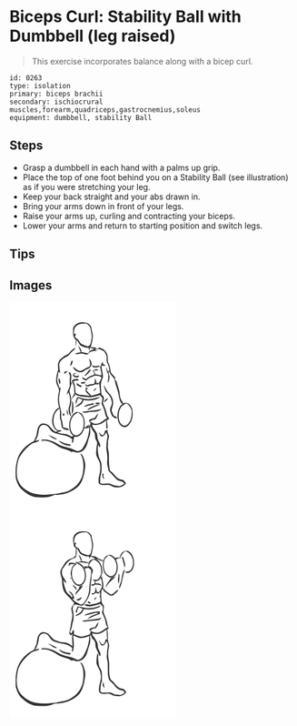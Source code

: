 # Biceps Curl: Stability Ball with Dumbbell (leg raised)
> This exercise incorporates balance along with a bicep curl.

``` 
id: 0263 
type: isolation 
primary: biceps brachii 
secondary: ischiocrural muscles,forearm,quadriceps,gastrocnemius,soleus 
equipment: dumbbell, stability Ball 
``` 

## Steps

 - Grasp a dumbbell in each hand with a palms up grip.
 - Place the top of one foot behind you on a Stability Ball (see illustration) as if you were stretching your leg.
 - Keep your back straight and your abs drawn in.
 - Bring your arms down in front of your legs.
 - Raise your arms up, curling and contracting your biceps.
 - Lower your arms and return to starting position and switch legs.

## Tips


## Images

<svg width="221pt" height="275pt" viewBox="0 0 221 275" xmlns="http://www.w3.org/2000/svg">
  <g fill="#FFF">
    <path d="M0 0h221v275H0V0m83.93 35.54c-.02 4.95-.55 10.85 3.59 14.44-.09 3.04-.09 6.09-.06 9.13.77-3 1.24-6.09.66-9.17 2.47 1.67 3.2 4.68 5.1 6.82 3.22 2.46 7.28 3.71 11.32 3.57.08 1.46.58 2.74 1.5 3.84 0-.99-.01-2.98-.01-3.97 1.93.63 3.88 1.22 5.81 1.88-1.92.81-3.87 1.55-5.78 2.38-.75 1.24-1.52 2.58-2.92 3.19-2.77-.59-5.5-1.37-8.33-1.6.92-3.51-2.36-5.88-3.89-8.62-.03.14-.08.42-.1.55 1.11 2.74 2.13 5.5 3.32 8.2-2.6.49-5.2 1.05-7.77 1.69 3.24 2.32 7.18-.89 10.72.3 2.29.15 5.25 2.51 6.94-.07 2.5-3.36 7.12-3.67 10.97-3.8 1.27.9 2.55 1.79 3.85 2.65-2.19-1.58-4.41-3.18-6.09-5.33 1.61.19 3.19 1 4.84.65 2.78-.59 4.97 1.74 7.39 2.7 1.33 2.56 3.37 5.01 3.37 8.04.22 2.64-.53 5.51.96 7.88 1.72 3.17 2.62 6.68 2.43 10.3l-2.12.04c-.47-1.85-1.08-3.67-2-5.36.16 3.24 1.02 6.47 2.74 9.23.55 3.83-.48 7.61-.6 11.43 1.97-2.1 1.9-5.07 2.53-7.7-.47-1.86-.96-3.72-1.58-5.54.36-.67.73-1.34 1.1-2.01.75 5.2 6.59 7.5 7.34 12.71 1.39 7.13 4.59 13.8 5.41 21.06.83 3.52 1.69 7.58 4.78 9.84-1.42.64-2.71 1.58-3.48 2.96-3.35 5.46-4.13 12.35-2.51 18.51 1.02 3.46 3.04 7.13 6.67 8.36 3.2 1.25 6.36-1.11 8.21-3.54 4.5-5.6 5.03-13.23 3.87-20.06-1.27-2.64-2.22-5.9-5.12-7.21-2.25-.88-4.9-1.43-7.13-.09-.12-.58-.35-1.74-.47-2.32-2.81-2.81-3.58-6.82-3.86-10.62-.31-5.18-2.69-9.89-3.72-14.92-.24-1.71-1.7-2.76-2.73-3.99.16-.49.49-1.46.65-1.94-1.4-3.46-5.92-5.02-6.23-9.07-.41-4.48-1.81-8.73-3.6-12.83-.29-3.96.29-8.3-2.22-11.72-1.83-3.96-6.25-5.35-10.09-6.55l.27 1.74c-1.37-.13-2.74-.24-4.11-.32l1.08-1.36c-2.55-.11-5.1-.29-7.64-.56 1.47-3.97 2.16-8.17 2.74-12.35.7-4.49-1.26-8.74-1.82-13.12-.64-4.34-5.05-6.75-9.11-6.98-6.12-1.19-14.04 1.83-15.07 8.63m-4.89 31.42c-1.78 2.92-5.64 2.87-7.98 5.15-2.28 1.99-5.35 3.55-6.21 6.7-1.39 3.19-.73 6.66-.52 9.99-1.72 4.89-2.69 10.05-2.8 15.23-.17 5.29 4.91 9.49 3.61 14.86-1.49 6.65-1.73 13.74.37 20.29-5.75 2.49-8.12 8.96-8.97 14.73-.96 6.26 1.27 13.49 7.29 16.44-1.43.64-3.04 1.16-4.46.11-3.19-2.37-5.42-5.77-8.37-8.39-3.1-1.64-7.46-3.3-10.4-.47-3.59 2.62-3.81 7.37-4.57 11.38-.21 3.76-2.41 6.91-3.72 10.34-9.33 4.45-17.39 12.06-21.22 21.78-3.14 8.81-3.6 18.38-2.76 27.62 1.6 5.4 3.66 11.12 8.13 14.83 5.45 4.96 12.03 9.46 19.62 9.91 7.97.6 16.36.61 23.64-3.15 4.45.48 8.86-.73 13.24-1.41 9.49-2.63 19.35-8.13 23.08-17.77 2.38-6 3.37-12.49 4.11-18.87.06-5.37-1.85-10.6-4.37-15.28-.56-.21-1.68-.64-2.24-.85 5.12 8.38 4.72 18.66 2.82 27.95-2.07 8.48-8.21 15.46-15.79 19.58-5.56 3.67-12.41 3.49-18.59 5.38-10.99 1.1-22.45 2.46-33.1-1.34-7.42-3.15-14.6-8.46-17.49-16.27-2.29-4.45-1.72-9.6-1.81-14.43.64-5.64 1-11.57 3.79-16.65 3.95-6.81 9.44-12.73 15.86-17.27 3.15-2.44 8.18-1.59 10.33-5.27-1.89.29-3.73.77-5.57 1.27 2.12-3.41 3.71-7.2 4.24-11.21.6-3.07.74-6.83 3.66-8.73 2.12-1.96 5.46-1.2 7.7.13 2.57 2.15 4.09 5.21 6.35 7.62 8.22 5.39 19.34 3.27 26.95 9.98-.21 1.76-.39 3.52-.49 5.29 2.9-1.62 1.88-5.89 3.13-8.65 6.8 2.01 11.49-5.25 13.09-10.87 2.32.05 4.61-.4 6.78-1.21-.26 9.63-3.32 19.09-8.61 27.14-1.41 2.37-4.08 3.84-6.78 4.15-1.64-.48-3.17-1.28-4.73-1.96-5.27-2.56-11.26-2.95-16.67-5.16-3.13-1.06-5.64-3.32-8.68-4.59-5.46-2.59-11.56-4.36-17.64-3.49.04.4.12 1.22.17 1.62 3.2-.73 6.46-.37 9.51.79 7.18 1.89 12.35 7.91 19.57 9.73 3.73.81 7.28 2.14 10.57 4.09.75-.22 1.51-.45 2.26-.67 4.03 2.61 9.69 1.53 13.15-1.54 5.65-4.88 5.81-12.86 8.42-19.37 1.7-4.08-.08-8.47.93-12.63 1.38 3.49 3.35 6.64 5.67 9.56.54 2.87.1 5.99 1.57 8.63.65 1.67 2.08 3.26 1.58 5.17-1.03 4.55-1.24 9.22-1.28 13.87.54 3.29 2.64 6.05 3.9 9.09 1.63 3.47 1.66 7.38 1.55 11.13-.04 4.79-2.49 9.21-2.31 14.02.19 1.67-.43 4.03 1.44 4.95 3.16 2.43 7.33.92 10.96 1.18 2.92-.18 5.28 1.8 7.78 3 5.69.83 12.83.38 16.11-5.12-1.59-1.92-2.87-4.82-5.75-4.85-7.09-.44-9.44-8.41-15.16-11.41-1.92-7.15-1.48-14.57-1.6-21.89.09-3.69-1.83-7.14-1.41-10.83.21-1.68.26-3.36.13-5.05-.25-3.2 2.04-6.21 1.08-9.42-.8-2.36-2.47-4.6-1.44-7.21-1.18.47-2.36.94-3.54 1.4-.74 2.06-.89 5.04-3.18 6.01-2.61-.32-3.51-3.14-4.86-5 .67 2.39.99 5.76 3.82 6.59 3-.39 4.38-3.25 5.97-5.43.59 1.99 1.94 3.96 1.46 6.12-1.16 4.93-1.27 10.01-1.6 15.03.98 5.57 1.95 11.22 1.24 16.89-.67 4.37 1.39 8.48 1.77 12.77 3.9 3.32 6.94 7.44 10.53 11.03 2.94 3.15 8.63 1.44 10.32 5.99-1.95 1.04-3.82 2.27-5.93 2.97-1.92.07-3.8-.46-5.7-.64-3.54-.12-6.33-3.04-9.93-2.78-3.41.15-6.88 1.01-10.18-.3-.26-4.58-.06-9.24 1.35-13.64.72-4.02.46-8.16.12-12.21-.26-3.35-2.46-6.06-3.44-9.19-1.06-5.25-1.88-10.65-.78-15.98.48.99 1.43 2.99 1.91 3.99 2.25-3.55-.79-6.78-1.99-10.04-1.45-3.29-.26-7.31-2.56-10.32-1.66-3.41-5.21-5.98-5.38-9.98 6.71 1.95 13.61-1.09 18.54-5.58.07 3.9.14 7.81.23 11.71.59-.72 1.19-1.44 1.79-2.15-.19-3.24-.62-6.47-1.18-9.66 1.09-.58 2.19-1.16 3.29-1.74-1.07-2.11-2.85-3.92-3.27-6.32-.79-5.23-3.28-9.98-5.16-14.88.88-2.62 1.65-5.33 1.07-8.11-1.8-1.4-3.37-3.19-3.19-5.64-.43-5.63-1.44-11.68 1.04-16.99 3.36-6-1.57-12.38-.48-18.7 1.31.16 2.54.66 3.78 1.06.17-.38.49-1.14.65-1.52-.67-.33-2.02-1-2.69-1.33-.08-.64-.25-1.92-.33-2.55-.29.15-.88.46-1.17.61-.58 1.75-1.2 3.49-1.83 5.23-.69-.32-2.08-.96-2.77-1.28-2.85 1.58-5.79.73-8.49-.62.93 5.25 7.38 2.56 10.71 1.75.42 2.41.73 4.85 1.34 7.24.26 1.53 1.21 3.37-.13 4.66-2.42-.6-4.79-1.57-7.37-1.29-.63-1.79-1.49-3.49-2.48-5.11 2.32-.13 4.64-.21 6.97-.18-1.05-.63-2.07-1.32-3.16-1.86-1.84.25-3.27 1.68-4.91 2.45 1.41 1.23 2.32 2.77 2.02 4.73-1.92 1.36-4.6 1.14-6.31 2.94-1.82.58-3.2 1.86-4.46 3.25-1.8-.86-3.56-1.81-5.34-2.69.6 2.8 3.16 3.94 5.68 4.58 1.95-2.85 5.34-4 8.37-5.33 3.52-1.72 7.82-1.41 11.13.66l.59.58c-.87 2.46-2.17 4.72-3.39 7.01-1.07.15-2.14.28-3.21.41-.31-2.43-1.25-4.69-2.23-6.92-.17 2.56.42 5.39-1.04 7.68-2.86.89-6.18.02-8.66 2.21-1.16-.56-2.32-1.12-3.5-1.65 1.02 2.89 4.1 3.94 6.6 2.06 3.96.66 7.12-3.52 10.93-1.44.31-.59.93-1.79 1.24-2.38.54 4.42 1.14 8.84 1.41 13.29-3.67 2.06-7.85 2.64-11.85 3.75-.54-.77-1.06-1.56-1.56-2.35-1.99-1.49-3.65-3.34-5.11-5.34.72-.46 1.44-.93 2.16-1.39-.62-.71-1.88-2.14-2.5-2.86-.07.79-.05 1.57.06 2.35-1.52 3.11.73 6.13 3.35 7.7.43.51 1.27 1.55 1.7 2.06-4-.54-7.97-1.42-12.03-1.39-2.51 0-4.77-1.33-6.74-2.77-.44-5.08-.13-10.44-3-14.94 2.35-1.1 4.98-1.2 7.53-1.12-.75-.84-1.51-1.69-2.27-2.52-1.69 1.02-3.57.88-5.41.51l.6 1.22c-.65.16-1.95.46-2.6.62.53 1.91 1.35 3.72 2.19 5.52 1.96 3.53.66 7.66 1.54 11.45-1.29 2.72-3.22 5.15-3.88 8.16 1.46-1.93 2.48-4.37 4.92-5.26-.18-.53-.52-1.6-.69-2.13 5.38 4.44 12.55 3.28 18.95 4.6 4.85-.08 9.64-1.5 14.2-3.08 1.09 1.47 2.83 2.56 3.39 4.36.17 2.39-.7 4.68-1.18 6.98 2.15 4.53 4.35 9.13 4.98 14.17.17 1.96 1.47 3.51 2.53 5.08-4.11 1.6-6.9 5.45-11.18 6.67-3.1 1.02-6.93.83-9.4-1.5l-2.35-.2c1.67-2.3 4.39-3.32 7.13-3.34 2-2.33 3.34-5.16 3.83-8.19-1.67 1.84-2.92 4-4.44 5.96-2.53 1.13-5.65 1.27-7.67 3.35.07 1.78 1.84 2.81 2.2 4.5a7.37 7.37 0 0 1-2.76 3.91l.36-3.16c-1.47 2.16-3.82 3.38-5.99 4.71 1.13-6.04.97-12.91-2.96-17.95-1.55-2.28-4.58-2.37-6.93-3.28-7.16 2.73-10.07 11.19-9.98 18.29.1 4.78.95 10.83 5.64 13.28-.68.43-1.37.85-2.06 1.26-3.38-1.49-6.64-3.71-10.47-3.78-3.12-.06-6.18-.66-9.02-1.98 1.91-1.06 4.99-.07 5.69-2.71-2.42.28-5.32.5-7.08-1.56-4.41-5.15-4.18-12.82-2.19-18.94 1.01-3.55 3.84-6.02 6.53-8.34 1.83 5.12-.54 10.61 1.5 15.64 1 2.94.84 6.11 1.58 9.11 1.77 3.59 6.28 3.45 9.64 4.23-.81-3.58-5.2-2.83-7.85-4.01-.63-3.37-.69-6.86-1.89-10.1-1.41-3.37-.16-7.04-.71-10.53-.72-4.91-2.72-9.6-2.72-14.62-.46-6.08 1.6-11.89 2.22-17.87-.42.43-1.25 1.3-1.67 1.73-.9-4.32-3.76-8.36-2.75-12.93.59-3.01.6-6.15 1.6-9.06.76.65 1.5 1.32 2.23 2.01-.63-3.56-1.31-7.15-1.41-10.78-.07-5.43 5.16-8.61 9.35-10.92 3.63-1.11 5.15-4.84 7.96-7.05 1.62-1.37 3.59-2.62 3.96-4.89a24.293 24.293 0 0 0-7.92 6.79m26.05 7.56c.4 3.62 2.9 7.46.32 10.84-3.66 1.11-6.71 3.37-10.06 5.06-4.78 2.01-7.73-3.14-11.55-4.84 1.7 5.82 9.96 9.67 14.88 5.16 2.56-2.68 7.5-2.16 8.76-6.15 2.41-3.34.14-7.52-2.35-10.07m-23.25 3.1c-.72 2.16-1.39 4.34-1.74 6.6 2.86-.94 2.82-4.32 3.61-6.72l-1.87.12m17.79 18.46c.03.43.08 1.3.11 1.73.67-.62 1.35-1.24 2.04-1.85 2.71-1.67 4.18-4.63 6.14-7.04-4.44-.14-4.84 5.41-8.29 7.16m-27.19-4.14c-.01.82-.03 2.47-.03 3.29 1.59-1.44 3.21-2.85 4.68-4.41-1.56.32-3.11.71-4.65 1.12m5.55.95c.89 2.23 2.48 4.41 1.78 6.95-.65 3.65-.06 7.34-.31 11.01-.73 4.06-3.71 7.42-3.78 11.66.77-1.15 1.53-2.32 2.27-3.49 2.7 6.36 2.7 13.71.25 20.13-.57 4.02.02 9.04 3.26 11.85-.62-4.23-2.69-8.58-1.12-12.85 2.24-6.37 1.18-13.37-.94-19.63-.6-1.49.37-2.92.7-4.34.86-2.49 1.07-5.17 2.24-7.54-.33-.42-.99-1.27-1.33-1.69.3-3.82 1.55-8.07-.61-11.58-.42-1.32-1.46-.95-2.41-.48m6.31 2.17c-2.68 4.36 8.36 6.41 7.33 1.64-2.32 1.09-6.34 1.79-6.62-1.83.77-.18 2.3-.53 3.07-.71-1.39-1.02-2.91-.55-3.78.9m-19.82 6.18c.7 2.4.27 5.31 2.13 7.23.93-2.51.71-5.13-.65-7.43l-1.48.2m29.98 4.5c.05.42.16 1.25.21 1.67 2.35.69 4.8.35 5.94-2.07-2.05.16-4.1.33-6.15.4m-.54 6.43c.51-.34 1.53-1.03 2.05-1.37-2.54-1.05-4.95-2.35-7.14-4.01-1.13 3.31 2.76 4.3 5.09 5.38m30.42-2.56c.66 2.87 1.76 5.61 2.73 8.38 3.57 3.57 7.3 7.65 7.86 12.91 1.5 4.32-2.66 7.91-2.09 12.2.63 2.57 1.55 5.08 2.74 7.44 2 1.22 4.58 4.65 6.63 1.73-1.52-.88-3.26-1.43-4.62-2.56-1.04-2.18-2.21-4.35-2.69-6.74.21-3.77 2.5-7.2 1.89-11.07.09-4.94-2.84-9.11-6.1-12.53-2.89-2.72-3.6-6.91-6.35-9.76m-9.48 3.65c-2 .81-3.7 2.12-3.25 4.52 1.33-1.32 2.39-2.86 3.25-4.52M89.7 125.29c-1.18 2.9-3.47 6.15-1.64 9.28.63-2.65 1.38-5.27 2.57-7.72 1.87.61 3.75 1.19 5.63 1.77-1 5.44-7 6.43-10.01 10.23 4.74-1.53 10.91-3.86 11.27-9.7 7.4 1.55 16.26.89 22.29-4.04-5.29.8-10.32 3.21-15.75 2.89-4.99.46-9.57-1.81-14.36-2.71m35.23 7.06c2.02-1.44 4.29-2.88 5.15-5.33-2.48.83-4.97 2.43-5.15 5.33m-42.3-2.08c.18 6.07-.21 12.13-.39 18.19 2.67-3.81 2.09-8.57 2-12.96-.06-1.86-.5-3.71-1.61-5.23m30.77 2.69c-.14 2.98 4.36.91 6.09 1.25-1.07-2.62-4.07-1.17-6.09-1.25m-3.72.73c-3.96 1.02-8.62 1.28-11.6 4.43 4.61-.84 9.08-2.27 13.69-3.13-.68-.57-2.3-4.28-2.09-1.3m-.69 4.34c-2.43 1.19-5.11 2.39-6.45 4.9 2.84-1.18 5.41-2.94 8.3-4.03 2.96-1.26 6.18-2.06 8.78-4.05-3.77.12-7.25 1.66-10.63 3.18m-13.24 6.89c3.73 2.55 8.22-.3 12.32.01 4.55-.62 10.23.13 13.35-4-8.36 2.5-17.16 2.31-25.67 3.99m-18.27 5.14c-.14-2.92-.54-5.82-1.25-8.66-1.17 2.98-.4 6.04 1.25 8.66m-6.02-.11c1.55-.18 1.32-2.88-.08-3.14-1.48.23-1.27 2.83.08 3.14m-20.35 25.34c3.45 2.63 7.07 5.41 11.4 6.31-.04-.23-.13-.69-.17-.93-3.31-2.55-7.35-3.92-11.23-5.38m13.6 7.53c3.92 4.7 10.12 6.69 16.07 6.84-.09-.49-.29-1.46-.39-1.94-5.65-.23-10.57-2.88-15.68-4.9m57.92 43.56c-.31 2.77.12 5.59 2.36 7.49-.27-1.74-.7-3.45-1.17-5.15.22-.75.45-1.5.68-2.24-.47-.03-1.4-.07-1.87-.1z"/>
    <path d="M89 31.03c3.63-3 8.61-2.77 13.03-2.55 1.97 1.89 4.54 3.65 4.97 6.56.73 4.59 2.41 9.23 1.25 13.9-.78 3.55-.65 8.55-5.03 9.62-2.81-1.05-5.68-2.02-8.31-3.47-1.9-1.15-2.53-3.42-3.84-5.07-1.56-1.34-3.27-2.52-4.81-3.89.66-1.53 1.03-3.15 1.65-4.69-.65.27-1.96.81-2.62 1.08-.59-4.09.15-8.9 3.71-11.49zM147.11 138.97c1.71-2.6 4.62-3.95 7.21-5.49 3.59 1.99 5.77 5.44 6.97 9.27.22 5.07.14 10.44-2.55 14.93-1.69 2.93-4.71 6.27-8.49 5.04-3.42-1.59-5.22-5.28-5.75-8.84-.57-5.06-.18-10.5 2.61-14.91zM90.34 145.61c3.67 1.92 6.77 5.16 7.32 9.43.54 5.38.64 11.31-2.48 16-1.94 2.95-5.44 5.81-9.18 4.48-3.91-1.95-5.22-6.64-5.69-10.65-.29-5.09.65-10.58 3.91-14.66 1.6-2.04 3.98-3.22 6.12-4.6z"/>
  </g>
  <g fill="#333">
    <path d="M83.93 35.54c1.03-6.8 8.95-9.82 15.07-8.63 4.06.23 8.47 2.64 9.11 6.98.56 4.38 2.52 8.63 1.82 13.12-.58 4.18-1.27 8.38-2.74 12.35 2.54.27 5.09.45 7.64.56l-1.08 1.36c1.37.08 2.74.19 4.11.32l-.27-1.74c3.84 1.2 8.26 2.59 10.09 6.55 2.51 3.42 1.93 7.76 2.22 11.72 1.79 4.1 3.19 8.35 3.6 12.83.31 4.05 4.83 5.61 6.23 9.07-.16.48-.49 1.45-.65 1.94 1.03 1.23 2.49 2.28 2.73 3.99 1.03 5.03 3.41 9.74 3.72 14.92.28 3.8 1.05 7.81 3.86 10.62.12.58.35 1.74.47 2.32 2.23-1.34 4.88-.79 7.13.09 2.9 1.31 3.85 4.57 5.12 7.21 1.16 6.83.63 14.46-3.87 20.06-1.85 2.43-5.01 4.79-8.21 3.54-3.63-1.23-5.65-4.9-6.67-8.36-1.62-6.16-.84-13.05 2.51-18.51.77-1.38 2.06-2.32 3.48-2.96-3.09-2.26-3.95-6.32-4.78-9.84-.82-7.26-4.02-13.93-5.41-21.06-.75-5.21-6.59-7.51-7.34-12.71-.37.67-.74 1.34-1.1 2.01.62 1.82 1.11 3.68 1.58 5.54-.63 2.63-.56 5.6-2.53 7.7.12-3.82 1.15-7.6.6-11.43-1.72-2.76-2.58-5.99-2.74-9.23.92 1.69 1.53 3.51 2 5.36l2.12-.04c.19-3.62-.71-7.13-2.43-10.3-1.49-2.37-.74-5.24-.96-7.88 0-3.03-2.04-5.48-3.37-8.04-2.42-.96-4.61-3.29-7.39-2.7-1.65.35-3.23-.46-4.84-.65 1.68 2.15 3.9 3.75 6.09 5.33-1.3-.86-2.58-1.75-3.85-2.65-3.85.13-8.47.44-10.97 3.8-1.69 2.58-4.65.22-6.94.07-3.54-1.19-7.48 2.02-10.72-.3 2.57-.64 5.17-1.2 7.77-1.69-1.19-2.7-2.21-5.46-3.32-8.2.02-.13.07-.41.1-.55 1.53 2.74 4.81 5.11 3.89 8.62 2.83.23 5.56 1.01 8.33 1.6 1.4-.61 2.17-1.95 2.92-3.19 1.91-.83 3.86-1.57 5.78-2.38-1.93-.66-3.88-1.25-5.81-1.88 0 .99.01 2.98.01 3.97-.92-1.1-1.42-2.38-1.5-3.84-4.04.14-8.1-1.11-11.32-3.57-1.9-2.14-2.63-5.15-5.1-6.82.58 3.08.11 6.17-.66 9.17-.03-3.04-.03-6.09.06-9.13-4.14-3.59-3.61-9.49-3.59-14.44M89 31.03c-3.56 2.59-4.3 7.4-3.71 11.49.66-.27 1.97-.81 2.62-1.08-.62 1.54-.99 3.16-1.65 4.69 1.54 1.37 3.25 2.55 4.81 3.89 1.31 1.65 1.94 3.92 3.84 5.07 2.63 1.45 5.5 2.42 8.31 3.47 4.38-1.07 4.25-6.07 5.03-9.62 1.16-4.67-.52-9.31-1.25-13.9-.43-2.91-3-4.67-4.97-6.56-4.42-.22-9.4-.45-13.03 2.55m58.11 107.94c-2.79 4.41-3.18 9.85-2.61 14.91.53 3.56 2.33 7.25 5.75 8.84 3.78 1.23 6.8-2.11 8.49-5.04 2.69-4.49 2.77-9.86 2.55-14.93-1.2-3.83-3.38-7.28-6.97-9.27-2.59 1.54-5.5 2.89-7.21 5.49z"/>
    <path d="M79.04 66.96c2.11-2.81 4.83-5.13 7.92-6.79-.37 2.27-2.34 3.52-3.96 4.89-2.81 2.21-4.33 5.94-7.96 7.05-4.19 2.31-9.42 5.49-9.35 10.92.1 3.63.78 7.22 1.41 10.78a60.34 60.34 0 0 0-2.23-2.01c-1 2.91-1.01 6.05-1.6 9.06-1.01 4.57 1.85 8.61 2.75 12.93.42-.43 1.25-1.3 1.67-1.73-.62 5.98-2.68 11.79-2.22 17.87 0 5.02 2 9.71 2.72 14.62.55 3.49-.7 7.16.71 10.53 1.2 3.24 1.26 6.73 1.89 10.1 2.65 1.18 7.04.43 7.85 4.01-3.36-.78-7.87-.64-9.64-4.23-.74-3-.58-6.17-1.58-9.11-2.04-5.03.33-10.52-1.5-15.64-2.69 2.32-5.52 4.79-6.53 8.34-1.99 6.12-2.22 13.79 2.19 18.94 1.76 2.06 4.66 1.84 7.08 1.56-.7 2.64-3.78 1.65-5.69 2.71 2.84 1.32 5.9 1.92 9.02 1.98 3.83.07 7.09 2.29 10.47 3.78.69-.41 1.38-.83 2.06-1.26-4.69-2.45-5.54-8.5-5.64-13.28-.09-7.1 2.82-15.56 9.98-18.29 2.35.91 5.38 1 6.93 3.28 3.93 5.04 4.09 11.91 2.96 17.95 2.17-1.33 4.52-2.55 5.99-4.71l-.36 3.16a7.37 7.37 0 0 0 2.76-3.91c-.36-1.69-2.13-2.72-2.2-4.5 2.02-2.08 5.14-2.22 7.67-3.35 1.52-1.96 2.77-4.12 4.44-5.96-.49 3.03-1.83 5.86-3.83 8.19-2.74.02-5.46 1.04-7.13 3.34l2.35.2c2.47 2.33 6.3 2.52 9.4 1.5 4.28-1.22 7.07-5.07 11.18-6.67-1.06-1.57-2.36-3.12-2.53-5.08-.63-5.04-2.83-9.64-4.98-14.17.48-2.3 1.35-4.59 1.18-6.98-.56-1.8-2.3-2.89-3.39-4.36-4.56 1.58-9.35 3-14.2 3.08-6.4-1.32-13.57-.16-18.95-4.6.17.53.51 1.6.69 2.13-2.44.89-3.46 3.33-4.92 5.26.66-3.01 2.59-5.44 3.88-8.16-.88-3.79.42-7.92-1.54-11.45-.84-1.8-1.66-3.61-2.19-5.52.65-.16 1.95-.46 2.6-.62l-.6-1.22c1.84.37 3.72.51 5.41-.51.76.83 1.52 1.68 2.27 2.52-2.55-.08-5.18.02-7.53 1.12 2.87 4.5 2.56 9.86 3 14.94 1.97 1.44 4.23 2.77 6.74 2.77 4.06-.03 8.03.85 12.03 1.39-.43-.51-1.27-1.55-1.7-2.06-2.62-1.57-4.87-4.59-3.35-7.7-.11-.78-.13-1.56-.06-2.35.62.72 1.88 2.15 2.5 2.86-.72.46-1.44.93-2.16 1.39 1.46 2 3.12 3.85 5.11 5.34.5.79 1.02 1.58 1.56 2.35 4-1.11 8.18-1.69 11.85-3.75-.27-4.45-.87-8.87-1.41-13.29-.31.59-.93 1.79-1.24 2.38-3.81-2.08-6.97 2.1-10.93 1.44-2.5 1.88-5.58.83-6.6-2.06 1.18.53 2.34 1.09 3.5 1.65 2.48-2.19 5.8-1.32 8.66-2.21 1.46-2.29.87-5.12 1.04-7.68.98 2.23 1.92 4.49 2.23 6.92 1.07-.13 2.14-.26 3.21-.41 1.22-2.29 2.52-4.55 3.39-7.01l-.59-.58c-3.31-2.07-7.61-2.38-11.13-.66-3.03 1.33-6.42 2.48-8.37 5.33-2.52-.64-5.08-1.78-5.68-4.58 1.78.88 3.54 1.83 5.34 2.69 1.26-1.39 2.64-2.67 4.46-3.25 1.71-1.8 4.39-1.58 6.31-2.94.3-1.96-.61-3.5-2.02-4.73 1.64-.77 3.07-2.2 4.91-2.45 1.09.54 2.11 1.23 3.16 1.86-2.33-.03-4.65.05-6.97.18.99 1.62 1.85 3.32 2.48 5.11 2.58-.28 4.95.69 7.37 1.29 1.34-1.29.39-3.13.13-4.66-.61-2.39-.92-4.83-1.34-7.24-3.33.81-9.78 3.5-10.71-1.75 2.7 1.35 5.64 2.2 8.49.62.69.32 2.08.96 2.77 1.28.63-1.74 1.25-3.48 1.83-5.23.29-.15.88-.46 1.17-.61.08.63.25 1.91.33 2.55.67.33 2.02 1 2.69 1.33-.16.38-.48 1.14-.65 1.52-1.24-.4-2.47-.9-3.78-1.06-1.09 6.32 3.84 12.7.48 18.7-2.48 5.31-1.47 11.36-1.04 16.99-.18 2.45 1.39 4.24 3.19 5.64.58 2.78-.19 5.49-1.07 8.11 1.88 4.9 4.37 9.65 5.16 14.88.42 2.4 2.2 4.21 3.27 6.32-1.1.58-2.2 1.16-3.29 1.74.56 3.19.99 6.42 1.18 9.66-.6.71-1.2 1.43-1.79 2.15-.09-3.9-.16-7.81-.23-11.71-4.93 4.49-11.83 7.53-18.54 5.58.17 4 3.72 6.57 5.38 9.98 2.3 3.01 1.11 7.03 2.56 10.32 1.2 3.26 4.24 6.49 1.99 10.04-.48-1-1.43-3-1.91-3.99-1.1 5.33-.28 10.73.78 15.98.98 3.13 3.18 5.84 3.44 9.19.34 4.05.6 8.19-.12 12.21-1.41 4.4-1.61 9.06-1.35 13.64 3.3 1.31 6.77.45 10.18.3 3.6-.26 6.39 2.66 9.93 2.78 1.9.18 3.78.71 5.7.64 2.11-.7 3.98-1.93 5.93-2.97-1.69-4.55-7.38-2.84-10.32-5.99-3.59-3.59-6.63-7.71-10.53-11.03-.38-4.29-2.44-8.4-1.77-12.77.71-5.67-.26-11.32-1.24-16.89.33-5.02.44-10.1 1.6-15.03.48-2.16-.87-4.13-1.46-6.12-1.59 2.18-2.97 5.04-5.97 5.43-2.83-.83-3.15-4.2-3.82-6.59 1.35 1.86 2.25 4.68 4.86 5 2.29-.97 2.44-3.95 3.18-6.01 1.18-.46 2.36-.93 3.54-1.4-1.03 2.61.64 4.85 1.44 7.21.96 3.21-1.33 6.22-1.08 9.42.13 1.69.08 3.37-.13 5.05-.42 3.69 1.5 7.14 1.41 10.83.12 7.32-.32 14.74 1.6 21.89 5.72 3 8.07 10.97 15.16 11.41 2.88.03 4.16 2.93 5.75 4.85-3.28 5.5-10.42 5.95-16.11 5.12-2.5-1.2-4.86-3.18-7.78-3-3.63-.26-7.8 1.25-10.96-1.18-1.87-.92-1.25-3.28-1.44-4.95-.18-4.81 2.27-9.23 2.31-14.02.11-3.75.08-7.66-1.55-11.13-1.26-3.04-3.36-5.8-3.9-9.09.04-4.65.25-9.32 1.28-13.87.5-1.91-.93-3.5-1.58-5.17-1.47-2.64-1.03-5.76-1.57-8.63-2.32-2.92-4.29-6.07-5.67-9.56-1.01 4.16.77 8.55-.93 12.63-2.61 6.51-2.77 14.49-8.42 19.37-3.46 3.07-9.12 4.15-13.15 1.54-.75.22-1.51.45-2.26.67-3.29-1.95-6.84-3.28-10.57-4.09-7.22-1.82-12.39-7.84-19.57-9.73-3.05-1.16-6.31-1.52-9.51-.79-.05-.4-.13-1.22-.17-1.62 6.08-.87 12.18.9 17.64 3.49 3.04 1.27 5.55 3.53 8.68 4.59 5.41 2.21 11.4 2.6 16.67 5.16 1.56.68 3.09 1.48 4.73 1.96 2.7-.31 5.37-1.78 6.78-4.15 5.29-8.05 8.35-17.51 8.61-27.14-2.17.81-4.46 1.26-6.78 1.21-1.6 5.62-6.29 12.88-13.09 10.87-1.25 2.76-.23 7.03-3.13 8.65.1-1.77.28-3.53.49-5.29-7.61-6.71-18.73-4.59-26.95-9.98-2.26-2.41-3.78-5.47-6.35-7.62-2.24-1.33-5.58-2.09-7.7-.13-2.92 1.9-3.06 5.66-3.66 8.73-.53 4.01-2.12 7.8-4.24 11.21 1.84-.5 3.68-.98 5.57-1.27-2.15 3.68-7.18 2.83-10.33 5.27-6.42 4.54-11.91 10.46-15.86 17.27-2.79 5.08-3.15 11.01-3.79 16.65.09 4.83-.48 9.98 1.81 14.43 2.89 7.81 10.07 13.12 17.49 16.27 10.65 3.8 22.11 2.44 33.1 1.34 6.18-1.89 13.03-1.71 18.59-5.38 7.58-4.12 13.72-11.1 15.79-19.58 1.9-9.29 2.3-19.57-2.82-27.95.56.21 1.68.64 2.24.85 2.52 4.68 4.43 9.91 4.37 15.28-.74 6.38-1.73 12.87-4.11 18.87-3.73 9.64-13.59 15.14-23.08 17.77-4.38.68-8.79 1.89-13.24 1.41-7.28 3.76-15.67 3.75-23.64 3.15-7.59-.45-14.17-4.95-19.62-9.91-4.47-3.71-6.53-9.43-8.13-14.83-.84-9.24-.38-18.81 2.76-27.62 3.83-9.72 11.89-17.33 21.22-21.78 1.31-3.43 3.51-6.58 3.72-10.34.76-4.01.98-8.76 4.57-11.38 2.94-2.83 7.3-1.17 10.4.47 2.95 2.62 5.18 6.02 8.37 8.39 1.42 1.05 3.03.53 4.46-.11-6.02-2.95-8.25-10.18-7.29-16.44.85-5.77 3.22-12.24 8.97-14.73-2.1-6.55-1.86-13.64-.37-20.29 1.3-5.37-3.78-9.57-3.61-14.86.11-5.18 1.08-10.34 2.8-15.23-.21-3.33-.87-6.8.52-9.99.86-3.15 3.93-4.71 6.21-6.7 2.34-2.28 6.2-2.23 7.98-5.15m11.3 78.65c-2.14 1.38-4.52 2.56-6.12 4.6-3.26 4.08-4.2 9.57-3.91 14.66.47 4.01 1.78 8.7 5.69 10.65 3.74 1.33 7.24-1.53 9.18-4.48 3.12-4.69 3.02-10.62 2.48-16-.55-4.27-3.65-7.51-7.32-9.43z"/>
    <path d="M105.09 74.52c2.49 2.55 4.76 6.73 2.35 10.07-1.26 3.99-6.2 3.47-8.76 6.15-4.92 4.51-13.18.66-14.88-5.16 3.82 1.7 6.77 6.85 11.55 4.84 3.35-1.69 6.4-3.95 10.06-5.06 2.58-3.38.08-7.22-.32-10.84zM81.84 77.62l1.87-.12c-.79 2.4-.75 5.78-3.61 6.72.35-2.26 1.02-4.44 1.74-6.6zM99.63 96.08c3.45-1.75 3.85-7.3 8.29-7.16-1.96 2.41-3.43 5.37-6.14 7.04-.69.61-1.37 1.23-2.04 1.85-.03-.43-.08-1.3-.11-1.73zM72.44 91.94c1.54-.41 3.09-.8 4.65-1.12-1.47 1.56-3.09 2.97-4.68 4.41 0-.82.02-2.47.03-3.29zM77.99 92.89c.95-.47 1.99-.84 2.41.48 2.16 3.51.91 7.76.61 11.58.34.42 1 1.27 1.33 1.69-1.17 2.37-1.38 5.05-2.24 7.54-.33 1.42-1.3 2.85-.7 4.34 2.12 6.26 3.18 13.26.94 19.63-1.57 4.27.5 8.62 1.12 12.85-3.24-2.81-3.83-7.83-3.26-11.85 2.45-6.42 2.45-13.77-.25-20.13-.74 1.17-1.5 2.34-2.27 3.49.07-4.24 3.05-7.6 3.78-11.66.25-3.67-.34-7.36.31-11.01.7-2.54-.89-4.72-1.78-6.95zM84.3 95.06c.87-1.45 2.39-1.92 3.78-.9-.77.18-2.3.53-3.07.71.28 3.62 4.3 2.92 6.62 1.83 1.03 4.77-10.01 2.72-7.33-1.64zM64.48 101.24l1.48-.2c1.36 2.3 1.58 4.92.65 7.43-1.86-1.92-1.43-4.83-2.13-7.23zM94.46 105.74c2.05-.07 4.1-.24 6.15-.4-1.14 2.42-3.59 2.76-5.94 2.07-.05-.42-.16-1.25-.21-1.67zM93.92 112.17c-2.33-1.08-6.22-2.07-5.09-5.38 2.19 1.66 4.6 2.96 7.14 4.01-.52.34-1.54 1.03-2.05 1.37zM124.34 109.61c2.75 2.85 3.46 7.04 6.35 9.76 3.26 3.42 6.19 7.59 6.1 12.53.61 3.87-1.68 7.3-1.89 11.07.48 2.39 1.65 4.56 2.69 6.74 1.36 1.13 3.1 1.68 4.62 2.56-2.05 2.92-4.63-.51-6.63-1.73a35.148 35.148 0 0 1-2.74-7.44c-.57-4.29 3.59-7.88 2.09-12.2-.56-5.26-4.29-9.34-7.86-12.91-.97-2.77-2.07-5.51-2.73-8.38zM114.86 113.26c-.86 1.66-1.92 3.2-3.25 4.52-.45-2.4 1.25-3.71 3.25-4.52zM89.7 125.29c4.79.9 9.37 3.17 14.36 2.71 5.43.32 10.46-2.09 15.75-2.89-6.03 4.93-14.89 5.59-22.29 4.04-.36 5.84-6.53 8.17-11.27 9.7 3.01-3.8 9.01-4.79 10.01-10.23-1.88-.58-3.76-1.16-5.63-1.77-1.19 2.45-1.94 5.07-2.57 7.72-1.83-3.13.46-6.38 1.64-9.28z"/>
    <path d="M124.93 132.35c.18-2.9 2.67-4.5 5.15-5.33-.86 2.45-3.13 3.89-5.15 5.33zM82.63 130.27c1.11 1.52 1.55 3.37 1.61 5.23.09 4.39.67 9.15-2 12.96.18-6.06.57-12.12.39-18.19zM113.4 132.96c2.02.08 5.02-1.37 6.09 1.25-1.73-.34-6.23 1.73-6.09-1.25zM109.68 133.69c-.21-2.98 1.41.73 2.09 1.3-4.61.86-9.08 2.29-13.69 3.13 2.98-3.15 7.64-3.41 11.6-4.43zM108.99 138.03c3.38-1.52 6.86-3.06 10.63-3.18-2.6 1.99-5.82 2.79-8.78 4.05-2.89 1.09-5.46 2.85-8.3 4.03 1.34-2.51 4.02-3.71 6.45-4.9zM95.75 144.92c8.51-1.68 17.31-1.49 25.67-3.99-3.12 4.13-8.8 3.38-13.35 4-4.1-.31-8.59 2.54-12.32-.01zM77.48 150.06c-1.65-2.62-2.42-5.68-1.25-8.66.71 2.84 1.11 5.74 1.25 8.66zM71.46 149.95c-1.35-.31-1.56-2.91-.08-3.14 1.4.26 1.63 2.96.08 3.14zM51.11 175.29c3.88 1.46 7.92 2.83 11.23 5.38.04.24.13.7.17.93-4.33-.9-7.95-3.68-11.4-6.31zM64.71 182.82c5.11 2.02 10.03 4.67 15.68 4.9.1.48.3 1.45.39 1.94-5.95-.15-12.15-2.14-16.07-6.84zM122.63 226.38c.47.03 1.4.07 1.87.1-.23.74-.46 1.49-.68 2.24.47 1.7.9 3.41 1.17 5.15-2.24-1.9-2.67-4.72-2.36-7.49z"/>
  </g>
</svg>

<svg width="221pt" height="275pt" viewBox="0 0 221 275" xmlns="http://www.w3.org/2000/svg">
  <g fill="#FFF">
    <path d="M0 0h221v275H0V0m85.85 31.94c-3.23 4.35-1.25 9.91-.83 14.79.92 1.06 1.84 2.11 2.77 3.16-.11 3.15-.27 6.3-.53 9.44a97.48 97.48 0 0 1-3.36 3.06c-5.28.66-9.84 4.41-12.24 9.08-1.4 2.86-4.03 5.15-4.36 8.47-.88 4.23 2.23 7.89 2.04 12.07.14 5.26.71 10.7 3.2 15.41 4.02 5.06 9.01 9.28 13.02 14.37-1.18 2.04-2.68 3.91-3.66 6.06-.89 3.43 1.25 6.73 1.1 10.17.24 4.14-1.62 7.97-2 12.04-.27 4-1.52 7.83-2.12 11.78.72.84 1.43 1.69 2.14 2.54.56-.46 1.69-1.38 2.25-1.84-1.42 5.38.2 10.9-.32 16.36-1.88-2-4.17-3.59-6.84-4.3-3.49-1.47-7.47-.37-10.91-2.02-2.08-.91-4.34-1.42-6.34-2.49-2.95-2.34-5.08-5.53-7.88-8.02-3.06-1.62-7.43-3.22-10.34-.47-3.6 2.61-3.84 7.35-4.57 11.35-.17 3.79-2.48 6.9-3.7 10.37-6.25 3.06-12.02 7.28-16.17 12.93-8.08 9.97-8.67 23.63-7.95 35.89 1.53 5.84 3.84 11.97 8.72 15.84 5.56 4.99 12.34 9.32 20.03 9.55 7.5.34 15.4.54 22.24-3.09 12.39.07 25.63-3.86 33.75-13.73 4.51-6.38 5.66-14.33 6.85-21.86.97-4.69-.54-9.39-2.07-13.77-.91-1.92-1.73-4.61-4.22-4.82 5.16 8.04 4.64 18.07 3.02 27.09-1.92 8.79-8.18 16.11-16 20.34-5.56 3.69-12.42 3.45-18.59 5.39-8.57.6-17.27 2.17-25.8.41-8.93-1.02-17.18-6.21-22.5-13.38-6.06-9.15-4.43-20.74-2.34-30.89 2.81-8.54 9.3-15.28 16.07-20.92 2.99-2.55 6.9-3.27 10.5-4.51.38-.47 1.14-1.42 1.52-1.89-1.87.19-3.69.69-5.49 1.24 2.9-4.34 4.16-9.45 4.86-14.56.29-3.99 4.27-7.85 8.39-6.36 5.48 1.26 6.21 8.42 11.38 10.15 4.32 1.58 8.76 2.81 13.34 3.39 4.11.61 7.72 2.77 11.04 5.16-.24 1.68-.43 3.37-.59 5.06.34-.13 1.01-.4 1.35-.53 2.23-6.7.85-13.86.3-20.72 1.73.59 3.44 1.27 5.12 2 5.21 2.56 11.26.5 16.32-1.47-.3 8.24-2.37 16.42-6.45 23.61-1.71 3.68-4.47 7.61-8.92 7.85-2.93-.75-5.49-2.49-8.37-3.41-5.22-1.43-10.65-2.38-15.56-4.74-7.02-4.5-15.36-8.22-23.88-6.97.05.39.14 1.17.19 1.56 7.85-1.71 15.22 2.87 21.49 7.05 5.51 3.85 12.62 3.79 18.18 7.53.77-.25 1.54-.49 2.31-.73 4.56 3.12 11.3 1.19 14.53-3.04 3.11-3.15 3.84-7.72 5.03-11.81 1.11-4.02 3.15-7.96 2.68-12.25-.04-2.11-.73-4.32.31-6.33.97 1.95 1.78 3.98 2.57 6l1.15-.37-.1.81c4.12 2.9 1.98 8.42 4.12 12.29 1.51 3.22 2.86 6.51 4.47 9.69 2.63-2.86-.22-6.1-1.35-8.89-1.88-3.27-.52-7.38-2.57-10.57-1.7-3.03-3.56-5.98-5.89-8.57v-2.59c6.52 3.3 13.82-.6 18.85-4.87.25 4.39.44 8.77.74 13.15l-2.04-.04c-.65 2.34-1.12 4.92-2.91 6.71-2.71.06-4.33-2.67-4.88-5.01-.19.04-.57.12-.76.15.95 2.18 1.25 5.2 3.69 6.27 3.39.31 4.7-3.31 6.08-5.68 3.77 4.47.43 9.89.68 14.9-.1 3.02-.84 6.07.01 9.06 2.35 8.96-.7 18.47 2.79 27.23 2.67 2.73 5.67 5.15 7.84 8.32 2.45 3.4 6.42 5.36 10.57 5.59.73.99 1.45 1.99 2.15 3-1.75.9-3.41 1.98-5.21 2.79-2.61.25-5.2-.63-7.83-.36-2.59-1.25-5.14-3.05-8.16-2.85-3.68-.28-8.15 1.69-11.04-1.4.55-4.42.05-9.2 2.14-13.27-.11-4.09.21-8.19-.32-12.26-.31-3.59-3.44-6.18-3.71-9.77-.52-4.2-1.63-8.47-.63-12.69-.44-.83-.9-1.65-1.37-2.46-.79 4.46-1.35 9-1.19 13.54 1.28 5.11 5.35 9.22 5.58 14.68 1.65 7.93-4.04 15.43-1.92 23.32 2.55 2.53 6.31 2.5 9.59 1.83 3.64-.92 6.77 1.46 9.93 2.82 2.6.07 5.17.71 7.76.7 3.16-1.25 7.03-2.12 8.42-5.64-1.6-1.6-2.72-4.33-5.31-4.34-7.08-.59-9.77-8.26-15.11-11.83-3.68-7.72-1.25-16.65-2.48-24.86a41.388 41.388 0 0 1 .17-19.2c.69-3.13-1.82-5.81-1.57-8.92.21-4.56-.04-9.14-.83-13.64.5-.3 1.49-.89 1.98-1.18-.85-2.34-1.8-4.67-2.13-7.15-.64-5.05-3.34-9.47-4.83-14.28-.17-2.25.53-4.46.57-6.7.38-2.14-1.68-3.41-2.53-5.12-1.21-5.89-1.54-12.02-.45-17.97.88-.11 1.76-.23 2.64-.35l-.64 1.29c1.75 2.72 4.96 3.93 7.42 5.91 2.04 1.69 5.32 1.72 7.17-.27 1.95-2 4.71-3.52 5.44-6.41-4.14 1.15-5.79 6.81-10.48 6.21-2.58-2.71-6.94-3.57-8.28-7.35-.41-.24-1.24-.71-1.65-.95 1.84-4.88-.83-9.65-1.05-14.51l1.66-1.17c-.72.37-2.18 1.12-2.91 1.5.29-1.55.87-4.65 1.15-6.2l1.92 2.44c-.45-.93-.97-1.82-1.49-2.71.07-6.7-1.78-14.14-8.14-17.62 3.35 0 6.05 3.05 9.35 2.65-1.58 7.33-.28 16.85 6.85 20.87 3.33 2.29 7.69.13 9.68-2.91 3.62-6.04 3.27-13.9.11-20.06 1.7-.75 3.34-1.61 5-2.43l.27 2.13c1.45-4.24 3.14-8.7 7.56-10.64 9.72 3.01 12.7 16.38 7.24 24.25-1.69 2.74-5.07 2.74-7.91 2.69 1.34 2.33 4.41 2.1 6.42.79 3.72-1.9 4.98-6.33 5.39-10.17.44-6.15-.96-13.3-6.41-16.96-2.12-1.67-4.96-1.03-7.28-.2-3.12 1.21-4.29 4.68-4.84 7.69-2.61.01-5.18.49-7.76.74l.72-.89c-1.82-1.32-3.74-2.51-5.86-3.27-1.96.64-4.13.88-5.83 2.13-1.81 1.4-2.46 3.69-3.23 5.74-3.28-1.86-7.26-2.42-9.92-5.27-2.1-.7-4.4-.78-6.57-1.24 1.9-3.8 2.08-8.12 2.85-12.22.81-4.2-1.32-8.14-1.71-12.25-.26-4.6-4.96-7.94-9.38-7.62-4.81-.45-10.4.39-13.37 4.63m62.45 28.9c1.35 4.71 2.77 9.41 3.69 14.23 2.36-4.42-1.18-8.68-1.47-13.14-.74-.37-1.48-.73-2.22-1.09m-.42 30.04c-.5 4.17-3.74 7.73-2.84 12.11 3.67-6.02 3.88-13.3 5.84-19.92.61-1.98 1.29-4.02.83-6.12-2.49 4.23-3.16 9.16-3.83 13.93m-3.54-8c-.32 4.3-2.21 9.19-.03 13.2.89-3.82.98-7.77.88-11.67-.22-.39-.64-1.15-.85-1.53m-10.52 6.11c-2.51 4.23-6.65 8-6.83 13.2 2.31-6.75 8.8-10.46 13.32-15.54-1.63.58-4.87 1.75-6.49 2.34m-82.67 86.6c3.83 1.78 7.34 6.35 11.87 5.43-3.04-2.09-6.47-3.49-9.73-5.17-.54-.07-1.6-.2-2.14-.26m13.67 7.34c3.88 4.57 10 6.54 15.85 6.71-.06-.48-.16-1.44-.22-1.91-2.46-.43-4.98-.57-7.36-1.39-2.95-.69-5.26-2.89-8.27-3.41m58.09 47.43c.77 1.4 1.54 2.83 2.78 3.89-.78-2.68-1.36-5.39-1.16-8.18-1.36 1.01-1.2 2.82-1.62 4.29z"/>
    <path d="M89.47 31.34c3.6-2.99 8.43-2.92 12.84-2.79 2.03 1.9 4.7 3.67 5.05 6.68.66 4.24 2.32 8.45 1.52 12.79-.5 3.19-.95 6.42-2.17 9.43-.69.35-2.06 1.04-2.75 1.39-2.92-.89-5.92-1.66-8.61-3.13-1.92-1.28-2.62-3.58-3.48-5.59-1.66-.99-3.42-1.88-4.78-3.27-.56-1.71.59-3.3 1.02-4.89-.63.17-1.9.5-2.54.67-.46-4.05.2-8.88 3.9-11.29z"/>
    <path d="M88.25 49.82c2.95 1.61 3.34 5.2 5.6 7.36 3.46 1.93 7.28 3.72 11.35 3.14.03.79.08 2.36.11 3.15.89-.79 1.37-1.8 1.41-3.05 2.26.84 4.92 1.06 6.62 2.95-.95.06-2.87.17-3.83.23l-.08 1.1c-.47-.11-1.41-.33-1.89-.44l.07 1.35c-.52-.06-1.55-.17-2.06-.23.12.6.37 1.79.49 2.38l-1.68-.7.59 1.78c-3.12-1.22-6.32-2.25-9.7-2.26.75-3.66-2.02-6.46-4.35-8.84 1.5 2.82 2.69 5.79 3.71 8.82-1.55.46-3.09.97-4.62 1.5-1.1-.18-2.21-.39-3.32-.2 4.01 2.68 9.18 4.47 11.13 9.3 2.31 5.54 2.68 12.65-1.08 17.65-1.98 2.77-6.15 3.43-8.79 1.18-5.54-4.41-6.36-12.4-4.89-18.89.73-3.3 3.45-5.39 6.04-7.25a26.871 26.871 0 0 0-10.2-1.09c-.46 1.48-.87 2.99-1.08 4.54.99-.88 1.93-1.82 2.83-2.79 2.11-.1 4.22-.22 6.32-.47-4.1 1.93-4.99 6.66-5.92 10.63-.9 2.75.53 5.46 1.16 8.09l-2.02-.49c-.03.29-.1.87-.13 1.16l1.9-.28c1.28 4.17 3.89 8.37 8.26 9.77 2.91 1.11 5.86-.79 7.72-2.91 3.87-5.63 3.74-13.16 1.26-19.32 1.57-.74 3.23-1.22 4.91-1.65 1.28 1.18 2.57 2.35 3.9 3.47-.27 8.51-2.37 16.84-2.76 25.35-.19 6.71-3.18 13.05-7.37 18.19-.86 1.27-2.55 1.29-3.86 1.79-3.82-2.66-8.87-3.72-10.99-8.38.65.17 1.96.5 2.62.67-.85-4.1-2.88-9.28-7.62-9.92 2.08 1.83 3.95 3.89 5.19 6.4-.31.69-.63 1.37-.96 2.05-1.27-3.42-5.27-4.7-6.98-7.85-2.32-4.9-3.7-10.19-4.31-15.57 1.1 1.66 2.38 3.24 4.18 4.21-.67-4.42-4.48-7.36-5.72-11.53-.32-2.06-.1-4.14-.07-6.2 3.83-4.31 6.2-10.02 11.4-12.98 2.15-1.67 5.54-1.55 7.08-3.96 1.01-3.54 1.25-7.36.43-10.96m-5.03 48.16c1.79 2.21 3.47 4.51 5.14 6.82.79-3.21-2.33-5.99-5.14-6.82m8.96 2.05c.42 4.62-5.92 6.15-4.88 11.06 2.72-4.67 7.99-7.42 9.56-12.77-1.53.66-3.09 1.23-4.68 1.71m-3.82 17.38c2.24 2.92 6.69-.41 6.9-3.36-2.13 1.46-4.48 2.5-6.9 3.36zM125.07 66.02c.75-3.21 3.32-5.37 6-7.03 9.58 2.13 12.47 14.22 9.16 22.34-1.31 3.46-5.36 6.42-9.03 4.43-6.67-3.86-7.77-12.87-6.13-19.74z"/>
    <path d="M104.42 73.11c1.04-3.77 3.47-6.74 6.58-9.01 3.45 1.66 6.99 3.68 8.49 7.43 2.48 5.92 2.8 14.15-2.51 18.65-2.05 1.8-4.88.79-7.24.47.72.67 2.15 2.03 2.86 2.7-.2 1.17-.41 2.33-.62 3.5-1.38.12-2.75.26-4.12.39.39 3.19 3.9 1.08 5.48.04 2.71.15 5.43.44 7.95 1.53-.85-3.49-4.91-2.84-7.63-2.99l-.56-2.53c2.97-.5 6.48-1.75 7.2-5.1 1.13 3.17 2.13 6.46 2.1 9.86-.18 3.59-2.44 6.52-4.25 9.45-.71-.11-2.14-.34-2.85-.46-.16-2.22-.89-4.31-1.7-6.36-.32 2.67.23 6.03-2.06 7.98-1.08.3-2.2.08-3.29.08.43.67.86 1.35 1.28 2.03 1.65-.58 3.18-1.43 4.53-2.54 1.05.39 2.09.8 3.12 1.22l2.24-2.4.32 5.7-1.94.04c2.66.34 2.19 3.37 2.45 5.34.28 1.27-.15 2.11-1.31 2.53-3.64 2.04-7.87 2.4-11.88 3.22-2.74.52-5.9-1.82-8.1.64 6.73 3.58 14.16.34 20.81-1.67 1.07 1.13 2.17 2.25 3.3 3.32.69 2.67-.18 5.3-1.01 7.82 1.42 3 2.73 6.05 3.9 9.15 1.37 3.48.62 7.85 3.96 10.36-4.37 1.66-7.27 5.78-11.85 6.99-3.93 1.36-7.94-.46-11.26-2.48 1.93-1.95 4.5-2.69 7.11-3.15 2.16-2.05 3.19-5.12 3.68-8.01-1.96 1.8-3.02 4.26-4.43 6.45-2.41.92-5.39.79-7.32 2.68-.79 1.38.05 2.59 1.55 2.83-.37 1.39-.73 2.78-1.09 4.17-3.76 1.02-7.33 2.94-11.29 3.07-3.58.14-6.7-1.87-9.97-3.02.01-1.82.03-3.65.02-5.47-2.26.34-2.44 2.94-3.44 4.56-.49-.6-1.48-1.8-1.98-2.4 3.1-4.04 2.61-9.3 4.24-13.89 1.13-3.17.75-6.6.65-9.9-.19-2.97-1.87-5.92-.78-8.88.44-1.28.72-3.08 2.43-3.1 3.73-.88 8.34 3.16 11.84.04 4.2-5.95 8.83-12.32 8.85-19.94-.2-6.38 1.61-12.58 1.47-18.96.03-2.49 2.55-4.51 1.6-7.08-1.18-2.19-2.51-5.25-5.53-4.9m7.68 44.98c1.29-1.19 2.31-2.63 3.02-4.24-1.95.61-3.29 2.1-3.02 4.24m-8.16 1.5c-2.45 1.23 2.81 4.53 3.17 2.05-.69-1.06-1.92-1.87-3.17-2.05m-13.96 6.64c-.97 2.4-1.87 4.83-2.63 7.31.6.42 1.2.85 1.8 1.29-.11-2.75.76-5.3 2.2-7.6 1.84.66 3.7 1.32 5.48 2.15-.88 1.55-1.73 3.17-3.02 4.42-2.13 2.09-5.34 2.72-7.22 5.09 4.91-.71 10.54-3.79 11.34-9.16 6.84 1.33 14.09.5 20.43-2.4.49-.68 1.47-2.04 1.97-2.72-4.63 2.67-10.06 3.65-15.34 3.92-5.14.35-9.96-1.8-15.01-2.3m11.08 10.2c-1.04.33-1.64 1.31-2.39 2.02 3.95-.93 7.88-1.94 11.82-2.92 2.23-.5 4.61-1.45 6.8-.29-4.95 2.19-10.95 3.36-14.4 7.88 5.42-2.55 10.86-5.09 16.51-7.15-.05-1.05-.09-2.1-.12-3.15-6.2.29-12.36 1.58-18.22 3.61m-4.25 8.6l-.09 1.11c4.48.45 8.82-1.07 13.28-1.07 3.02-.05 5.97-.72 8.95-1.09 1.04-.95 2.06-1.9 3.07-2.88-8.12 2.76-16.81 2.61-25.21 3.93zM90.42 68.7c4.85-1.78 9.5.82 14.35.52-.44 1.49-.86 2.98-1.26 4.47-1.74.14-3.39-.1-4.94-.73.25.87.76 2.62 1.02 3.49-2.24-3.43-5.07-6.61-9.17-7.75z"/>
  </g>
  <g fill="#333">
    <path d="M85.85 31.94c2.97-4.24 8.56-5.08 13.37-4.63 4.42-.32 9.12 3.02 9.38 7.62.39 4.11 2.52 8.05 1.71 12.25-.77 4.1-.95 8.42-2.85 12.22 2.17.46 4.47.54 6.57 1.24 2.66 2.85 6.64 3.41 9.92 5.27.77-2.05 1.42-4.34 3.23-5.74 1.7-1.25 3.87-1.49 5.83-2.13 2.12.76 4.04 1.95 5.86 3.27l-.72.89c2.58-.25 5.15-.73 7.76-.74.55-3.01 1.72-6.48 4.84-7.69 2.32-.83 5.16-1.47 7.28.2 5.45 3.66 6.85 10.81 6.41 16.96-.41 3.84-1.67 8.27-5.39 10.17-2.01 1.31-5.08 1.54-6.42-.79 2.84.05 6.22.05 7.91-2.69 5.46-7.87 2.48-21.24-7.24-24.25-4.42 1.94-6.11 6.4-7.56 10.64l-.27-2.13c-1.66.82-3.3 1.68-5 2.43 3.16 6.16 3.51 14.02-.11 20.06-1.99 3.04-6.35 5.2-9.68 2.91-7.13-4.02-8.43-13.54-6.85-20.87-3.3.4-6-2.65-9.35-2.65 6.36 3.48 8.21 10.92 8.14 17.62.52.89 1.04 1.78 1.49 2.71l-1.92-2.44c-.28 1.55-.86 4.65-1.15 6.2.73-.38 2.19-1.13 2.91-1.5l-1.66 1.17c.22 4.86 2.89 9.63 1.05 14.51.41.24 1.24.71 1.65.95 1.34 3.78 5.7 4.64 8.28 7.35 4.69.6 6.34-5.06 10.48-6.21-.73 2.89-3.49 4.41-5.44 6.41-1.85 1.99-5.13 1.96-7.17.27-2.46-1.98-5.67-3.19-7.42-5.91l.64-1.29c-.88.12-1.76.24-2.64.35-1.09 5.95-.76 12.08.45 17.97.85 1.71 2.91 2.98 2.53 5.12-.04 2.24-.74 4.45-.57 6.7 1.49 4.81 4.19 9.23 4.83 14.28.33 2.48 1.28 4.81 2.13 7.15-.49.29-1.48.88-1.98 1.18.79 4.5 1.04 9.08.83 13.64-.25 3.11 2.26 5.79 1.57 8.92a41.388 41.388 0 0 0-.17 19.2c1.23 8.21-1.2 17.14 2.48 24.86 5.34 3.57 8.03 11.24 15.11 11.83 2.59.01 3.71 2.74 5.31 4.34-1.39 3.52-5.26 4.39-8.42 5.64-2.59.01-5.16-.63-7.76-.7-3.16-1.36-6.29-3.74-9.93-2.82-3.28.67-7.04.7-9.59-1.83-2.12-7.89 3.57-15.39 1.92-23.32-.23-5.46-4.3-9.57-5.58-14.68-.16-4.54.4-9.08 1.19-13.54.47.81.93 1.63 1.37 2.46-1 4.22.11 8.49.63 12.69.27 3.59 3.4 6.18 3.71 9.77.53 4.07.21 8.17.32 12.26-2.09 4.07-1.59 8.85-2.14 13.27 2.89 3.09 7.36 1.12 11.04 1.4 3.02-.2 5.57 1.6 8.16 2.85 2.63-.27 5.22.61 7.83.36 1.8-.81 3.46-1.89 5.21-2.79-.7-1.01-1.42-2.01-2.15-3-4.15-.23-8.12-2.19-10.57-5.59-2.17-3.17-5.17-5.59-7.84-8.32-3.49-8.76-.44-18.27-2.79-27.23-.85-2.99-.11-6.04-.01-9.06-.25-5.01 3.09-10.43-.68-14.9-1.38 2.37-2.69 5.99-6.08 5.68-2.44-1.07-2.74-4.09-3.69-6.27.19-.03.57-.11.76-.15.55 2.34 2.17 5.07 4.88 5.01 1.79-1.79 2.26-4.37 2.91-6.71l2.04.04c-.3-4.38-.49-8.76-.74-13.15-5.03 4.27-12.33 8.17-18.85 4.87v2.59c2.33 2.59 4.19 5.54 5.89 8.57 2.05 3.19.69 7.3 2.57 10.57 1.13 2.79 3.98 6.03 1.35 8.89-1.61-3.18-2.96-6.47-4.47-9.69-2.14-3.87 0-9.39-4.12-12.29l.1-.81-1.15.37c-.79-2.02-1.6-4.05-2.57-6-1.04 2.01-.35 4.22-.31 6.33.47 4.29-1.57 8.23-2.68 12.25-1.19 4.09-1.92 8.66-5.03 11.81-3.23 4.23-9.97 6.16-14.53 3.04-.77.24-1.54.48-2.31.73-5.56-3.74-12.67-3.68-18.18-7.53-6.27-4.18-13.64-8.76-21.49-7.05-.05-.39-.14-1.17-.19-1.56 8.52-1.25 16.86 2.47 23.88 6.97 4.91 2.36 10.34 3.31 15.56 4.74 2.88.92 5.44 2.66 8.37 3.41 4.45-.24 7.21-4.17 8.92-7.85 4.08-7.19 6.15-15.37 6.45-23.61-5.06 1.97-11.11 4.03-16.32 1.47-1.68-.73-3.39-1.41-5.12-2 .55 6.86 1.93 14.02-.3 20.72-.34.13-1.01.4-1.35.53.16-1.69.35-3.38.59-5.06-3.32-2.39-6.93-4.55-11.04-5.16-4.58-.58-9.02-1.81-13.34-3.39-5.17-1.73-5.9-8.89-11.38-10.15-4.12-1.49-8.1 2.37-8.39 6.36-.7 5.11-1.96 10.22-4.86 14.56 1.8-.55 3.62-1.05 5.49-1.24-.38.47-1.14 1.42-1.52 1.89-3.6 1.24-7.51 1.96-10.5 4.51-6.77 5.64-13.26 12.38-16.07 20.92-2.09 10.15-3.72 21.74 2.34 30.89 5.32 7.17 13.57 12.36 22.5 13.38 8.53 1.76 17.23.19 25.8-.41 6.17-1.94 13.03-1.7 18.59-5.39 7.82-4.23 14.08-11.55 16-20.34 1.62-9.02 2.14-19.05-3.02-27.09 2.49.21 3.31 2.9 4.22 4.82 1.53 4.38 3.04 9.08 2.07 13.77-1.19 7.53-2.34 15.48-6.85 21.86-8.12 9.87-21.36 13.8-33.75 13.73-6.84 3.63-14.74 3.43-22.24 3.09-7.69-.23-14.47-4.56-20.03-9.55-4.88-3.87-7.19-10-8.72-15.84-.72-12.26-.13-25.92 7.95-35.89 4.15-5.65 9.92-9.87 16.17-12.93 1.22-3.47 3.53-6.58 3.7-10.37.73-4 .97-8.74 4.57-11.35 2.91-2.75 7.28-1.15 10.34.47 2.8 2.49 4.93 5.68 7.88 8.02 2 1.07 4.26 1.58 6.34 2.49 3.44 1.65 7.42.55 10.91 2.02 2.67.71 4.96 2.3 6.84 4.3.52-5.46-1.1-10.98.32-16.36-.56.46-1.69 1.38-2.25 1.84-.71-.85-1.42-1.7-2.14-2.54.6-3.95 1.85-7.78 2.12-11.78.38-4.07 2.24-7.9 2-12.04.15-3.44-1.99-6.74-1.1-10.17.98-2.15 2.48-4.02 3.66-6.06-4.01-5.09-9-9.31-13.02-14.37-2.49-4.71-3.06-10.15-3.2-15.41.19-4.18-2.92-7.84-2.04-12.07.33-3.32 2.96-5.61 4.36-8.47 2.4-4.67 6.96-8.42 12.24-9.08 1.14-1 2.27-2.01 3.36-3.06.26-3.14.42-6.29.53-9.44-.93-1.05-1.85-2.1-2.77-3.16-.42-4.88-2.4-10.44.83-14.79m3.62-.6c-3.7 2.41-4.36 7.24-3.9 11.29.64-.17 1.91-.5 2.54-.67-.43 1.59-1.58 3.18-1.02 4.89 1.36 1.39 3.12 2.28 4.78 3.27.86 2.01 1.56 4.31 3.48 5.59 2.69 1.47 5.69 2.24 8.61 3.13.69-.35 2.06-1.04 2.75-1.39 1.22-3.01 1.67-6.24 2.17-9.43.8-4.34-.86-8.55-1.52-12.79-.35-3.01-3.02-4.78-5.05-6.68-4.41-.13-9.24-.2-12.84 2.79m-1.22 18.48c.82 3.6.58 7.42-.43 10.96-1.54 2.41-4.93 2.29-7.08 3.96-5.2 2.96-7.57 8.67-11.4 12.98-.03 2.06-.25 4.14.07 6.2 1.24 4.17 5.05 7.11 5.72 11.53-1.8-.97-3.08-2.55-4.18-4.21.61 5.38 1.99 10.67 4.31 15.57 1.71 3.15 5.71 4.43 6.98 7.85.33-.68.65-1.36.96-2.05-1.24-2.51-3.11-4.57-5.19-6.4 4.74.64 6.77 5.82 7.62 9.92-.66-.17-1.97-.5-2.62-.67 2.12 4.66 7.17 5.72 10.99 8.38 1.31-.5 3-.52 3.86-1.79 4.19-5.14 7.18-11.48 7.37-18.19.39-8.51 2.49-16.84 2.76-25.35a116.38 116.38 0 0 1-3.9-3.47c-1.68.43-3.34.91-4.91 1.65 2.48 6.16 2.61 13.69-1.26 19.32-1.86 2.12-4.81 4.02-7.72 2.91-4.37-1.4-6.98-5.6-8.26-9.77l-1.9.28c.03-.29.1-.87.13-1.16l2.02.49c-.63-2.63-2.06-5.34-1.16-8.09.93-3.97 1.82-8.7 5.92-10.63-2.1.25-4.21.37-6.32.47-.9.97-1.84 1.91-2.83 2.79.21-1.55.62-3.06 1.08-4.54 3.45-.3 6.89.08 10.2 1.09-2.59 1.86-5.31 3.95-6.04 7.25-1.47 6.49-.65 14.48 4.89 18.89 2.64 2.25 6.81 1.59 8.79-1.18 3.76-5 3.39-12.11 1.08-17.65-1.95-4.83-7.12-6.62-11.13-9.3 1.11-.19 2.22.02 3.32.2 1.53-.53 3.07-1.04 4.62-1.5-1.02-3.03-2.21-6-3.71-8.82 2.33 2.38 5.1 5.18 4.35 8.84 3.38.01 6.58 1.04 9.7 2.26l-.59-1.78 1.68.7c-.12-.59-.37-1.78-.49-2.38.51.06 1.54.17 2.06.23l-.07-1.35c.48.11 1.42.33 1.89.44l.08-1.1c.96-.06 2.88-.17 3.83-.23-1.7-1.89-4.36-2.11-6.62-2.95-.04 1.25-.52 2.26-1.41 3.05-.03-.79-.08-2.36-.11-3.15-4.07.58-7.89-1.21-11.35-3.14-2.26-2.16-2.65-5.75-5.6-7.36m36.82 16.2c-1.64 6.87-.54 15.88 6.13 19.74 3.67 1.99 7.72-.97 9.03-4.43 3.31-8.12.42-20.21-9.16-22.34-2.68 1.66-5.25 3.82-6 7.03m-20.65 7.09c3.02-.35 4.35 2.71 5.53 4.9.95 2.57-1.57 4.59-1.6 7.08.14 6.38-1.67 12.58-1.47 18.96-.02 7.62-4.65 13.99-8.85 19.94-3.5 3.12-8.11-.92-11.84-.04-1.71.02-1.99 1.82-2.43 3.1-1.09 2.96.59 5.91.78 8.88.1 3.3.48 6.73-.65 9.9-1.63 4.59-1.14 9.85-4.24 13.89.5.6 1.49 1.8 1.98 2.4 1-1.62 1.18-4.22 3.44-4.56.01 1.82-.01 3.65-.02 5.47 3.27 1.15 6.39 3.16 9.97 3.02 3.96-.13 7.53-2.05 11.29-3.07.36-1.39.72-2.78 1.09-4.17-1.5-.24-2.34-1.45-1.55-2.83 1.93-1.89 4.91-1.76 7.32-2.68 1.41-2.19 2.47-4.65 4.43-6.45-.49 2.89-1.52 5.96-3.68 8.01-2.61.46-5.18 1.2-7.11 3.15 3.32 2.02 7.33 3.84 11.26 2.48 4.58-1.21 7.48-5.33 11.85-6.99-3.34-2.51-2.59-6.88-3.96-10.36-1.17-3.1-2.48-6.15-3.9-9.15.83-2.52 1.7-5.15 1.01-7.82a86.096 86.096 0 0 1-3.3-3.32c-6.65 2.01-14.08 5.25-20.81 1.67 2.2-2.46 5.36-.12 8.1-.64 4.01-.82 8.24-1.18 11.88-3.22 1.16-.42 1.59-1.26 1.31-2.53-.26-1.97.21-5-2.45-5.34l1.94-.04-.32-5.7-2.24 2.4c-1.03-.42-2.07-.83-3.12-1.22a14.877 14.877 0 0 1-4.53 2.54c-.42-.68-.85-1.36-1.28-2.03 1.09 0 2.21.22 3.29-.08 2.29-1.95 1.74-5.31 2.06-7.98.81 2.05 1.54 4.14 1.7 6.36.71.12 2.14.35 2.85.46 1.81-2.93 4.07-5.86 4.25-9.45.03-3.4-.97-6.69-2.1-9.86-.72 3.35-4.23 4.6-7.2 5.1l.56 2.53c2.72.15 6.78-.5 7.63 2.99-2.52-1.09-5.24-1.38-7.95-1.53-1.58 1.04-5.09 3.15-5.48-.04 1.37-.13 2.74-.27 4.12-.39.21-1.17.42-2.33.62-3.5-.71-.67-2.14-2.03-2.86-2.7 2.36.32 5.19 1.33 7.24-.47 5.31-4.5 4.99-12.73 2.51-18.65-1.5-3.75-5.04-5.77-8.49-7.43-3.11 2.27-5.54 5.24-6.58 9.01m-14-4.41c4.1 1.14 6.93 4.32 9.17 7.75-.26-.87-.77-2.62-1.02-3.49 1.55.63 3.2.87 4.94.73.4-1.49.82-2.98 1.26-4.47-4.85.3-9.5-2.3-14.35-.52z"/>
    <path d="M148.3 60.84c.74.36 1.48.72 2.22 1.09.29 4.46 3.83 8.72 1.47 13.14-.92-4.82-2.34-9.52-3.69-14.23zM147.88 90.88c.67-4.77 1.34-9.7 3.83-13.93.46 2.1-.22 4.14-.83 6.12-1.96 6.62-2.17 13.9-5.84 19.92-.9-4.38 2.34-7.94 2.84-12.11zM144.34 82.88c.21.38.63 1.14.85 1.53.1 3.9.01 7.85-.88 11.67-2.18-4.01-.29-8.9.03-13.2zM133.82 88.99c1.62-.59 4.86-1.76 6.49-2.34-4.52 5.08-11.01 8.79-13.32 15.54.18-5.2 4.32-8.97 6.83-13.2zM83.22 97.98c2.81.83 5.93 3.61 5.14 6.82-1.67-2.31-3.35-4.61-5.14-6.82zM92.18 100.03c1.59-.48 3.15-1.05 4.68-1.71-1.57 5.35-6.84 8.1-9.56 12.77-1.04-4.91 5.3-6.44 4.88-11.06zM88.36 117.41c2.42-.86 4.77-1.9 6.9-3.36-.21 2.95-4.66 6.28-6.9 3.36zM112.1 118.09c-.27-2.14 1.07-3.63 3.02-4.24-.71 1.61-1.73 3.05-3.02 4.24zM103.94 119.59c1.25.18 2.48.99 3.17 2.05-.36 2.48-5.62-.82-3.17-2.05zM89.98 126.23c5.05.5 9.87 2.65 15.01 2.3 5.28-.27 10.71-1.25 15.34-3.92-.5.68-1.48 2.04-1.97 2.72-6.34 2.9-13.59 3.73-20.43 2.4-.8 5.37-6.43 8.45-11.34 9.16 1.88-2.37 5.09-3 7.22-5.09 1.29-1.25 2.14-2.87 3.02-4.42-1.78-.83-3.64-1.49-5.48-2.15-1.44 2.3-2.31 4.85-2.2 7.6-.6-.44-1.2-.87-1.8-1.29.76-2.48 1.66-4.91 2.63-7.31zM101.06 136.43c5.86-2.03 12.02-3.32 18.22-3.61.03 1.05.07 2.1.12 3.15-5.65 2.06-11.09 4.6-16.51 7.15 3.45-4.52 9.45-5.69 14.4-7.88-2.19-1.16-4.57-.21-6.8.29-3.94.98-7.87 1.99-11.82 2.92.75-.71 1.35-1.69 2.39-2.02zM96.81 145.03c8.4-1.32 17.09-1.17 25.21-3.93-1.01.98-2.03 1.93-3.07 2.88-2.98.37-5.93 1.04-8.95 1.09-4.46 0-8.8 1.52-13.28 1.07l.09-1.11zM51.15 175.59c.54.06 1.6.19 2.14.26 3.26 1.68 6.69 3.08 9.73 5.17-4.53.92-8.04-3.65-11.87-5.43zM64.82 182.93c3.01.52 5.32 2.72 8.27 3.41 2.38.82 4.9.96 7.36 1.39.06.47.16 1.43.22 1.91-5.85-.17-11.97-2.14-15.85-6.71zM122.91 230.36c.42-1.47.26-3.28 1.62-4.29-.2 2.79.38 5.5 1.16 8.18-1.24-1.06-2.01-2.49-2.78-3.89z"/>
  </g>
</svg>
